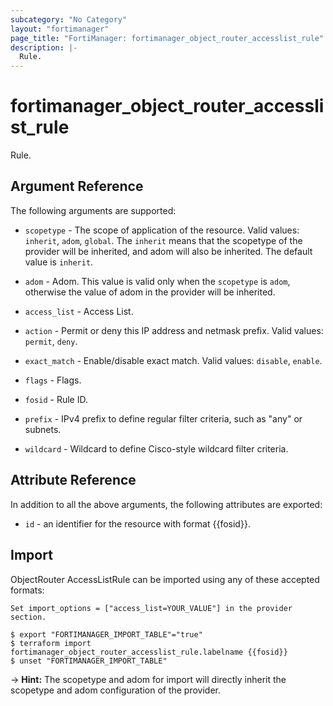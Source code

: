 ```yaml
---
subcategory: "No Category"
layout: "fortimanager"
page_title: "FortiManager: fortimanager_object_router_accesslist_rule"
description: |-
  Rule.
---
```


# fortimanager_object_router_accesslist_rule
Rule.

## Argument Reference


The following arguments are supported:

* `scopetype` - The scope of application of the resource. Valid values: `inherit`, `adom`, `global`. The `inherit` means that the scopetype of the provider will be inherited, and adom will also be inherited. The default value is `inherit`.
* `adom` - Adom. This value is valid only when the `scopetype` is `adom`, otherwise the value of adom in the provider will be inherited.
* `access_list` - Access List.

* `action` - Permit or deny this IP address and netmask prefix. Valid values: `permit`, `deny`.

* `exact_match` - Enable/disable exact match. Valid values: `disable`, `enable`.

* `flags` - Flags.
* `fosid` - Rule ID.
* `prefix` - IPv4 prefix to define regular filter criteria, such as "any" or subnets.
* `wildcard` - Wildcard to define Cisco-style wildcard filter criteria.


## Attribute Reference

In addition to all the above arguments, the following attributes are exported:
* `id` - an identifier for the resource with format {{fosid}}.

## Import

ObjectRouter AccessListRule can be imported using any of these accepted formats:
```
Set import_options = ["access_list=YOUR_VALUE"] in the provider section.

$ export "FORTIMANAGER_IMPORT_TABLE"="true"
$ terraform import fortimanager_object_router_accesslist_rule.labelname {{fosid}}
$ unset "FORTIMANAGER_IMPORT_TABLE"
```
-> **Hint:** The scopetype and adom for import will directly inherit the scopetype and adom configuration of the provider.
